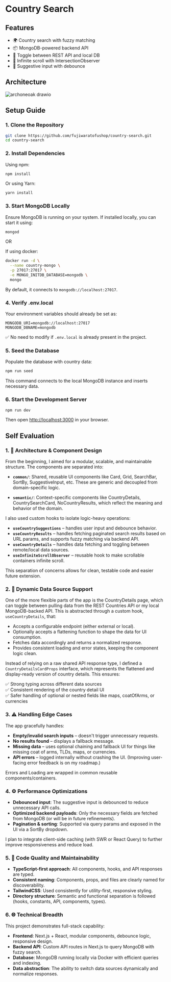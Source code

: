 # Country Search

## Features

- 🌍 Country search with fuzzy matching
- 📦 MongoDB-powered backend API
- 🔁 Toggle between REST API and local DB
- 📜 Infinite scroll with IntersectionObserver
- 🔎 Suggestive input with debounce

## Architecture

![archoneoak drawio](https://github.com/user-attachments/assets/9b664f94-0276-43ec-bb20-47985904ba9d)

## Setup Guide

### 1. Clone the Repository

```bash
git clone https://github.com/fujiwaratofushop/country-search.git
cd country-search
```

### 2. Install Dependencies

Using npm:
```bash
npm install
```

Or using Yarn:
```bash
yarn install
```

### 3. Start MongoDB Locally

Ensure MongoDB is running on your system. If installed locally, you can start it using:

```bash
mongod
```

OR

If using docker:

```bash
docker run -d \
  --name country-mongo \
  -p 27017:27017 \
  -e MONGO_INITDB_DATABASE=mongodb \
  mongo
```

By default, it connects to `mongodb://localhost:27017`.

### 4. Verify .env.local

Your environment variables should already be set as:

```env
MONGODB_URI=mongodb://localhost:27017
MONGODB_DBNAME=mongodb
```

✅ No need to modify if `.env.local` is already present in the project.

### 5. Seed the Database

Populate the database with country data:

```bash
npm run seed
```

This command connects to the local MongoDB instance and inserts necessary data.

### 6. Start the Development Server

```bash
npm run dev
```

Then open [http://localhost:3000](http://localhost:3000) in your browser.

## Self Evaluation

### 1. 🧱 Architecture & Component Design

From the beginning, I aimed for a modular, scalable, and maintainable structure. The components are separated into:

- **`common/`**: Shared, reusable UI components like Card, Grid, SearchBar, SortBy, SuggestiveInput, etc. These are generic and decoupled from domain-specific logic.

- **`semantic/`**: Context-specific components like CountryDetails, CountrySearchCard, NoCountryResults, which reflect the meaning and behavior of the domain.

I also used custom hooks to isolate logic-heavy operations:

- **`useCountrySuggestions`** – handles user input and debounce behavior.
- **`useCountryResults`** – handles fetching paginated search results based on URL params, and supports fuzzy matching via backend API.
- **`useCountryDetails`** – handles data fetching and toggling between remote/local data sources.
- **`useInfiniteScrollObserver`** – reusable hook to make scrollable containers infinite scroll.

This separation of concerns allows for clean, testable code and easier future extension.

### 2. 🔁 Dynamic Data Source Support

One of the more flexible parts of the app is the CountryDetails page, which can toggle between pulling data from the REST Countries API or my local MongoDB-backed API. This is abstracted through a custom hook, `useCountryDetails`, that:

- Accepts a configurable endpoint (either external or local).
- Optionally accepts a flattening function to shape the data for UI consumption.
- Fetches data accordingly and returns a normalized response.
- Provides consistent loading and error states, keeping the component logic clean.

Instead of relying on a raw shared API response type, I defined a `CountryDetailsCardProps` interface, which represents the flattened and display-ready version of country details. This ensures:

✅ Strong typing across different data sources  
✅ Consistent rendering of the country detail UI  
✅ Safer handling of optional or nested fields like maps, coatOfArms, or currencies

### 3. ⚠️ Handling Edge Cases

The app gracefully handles:

- **Empty/invalid search inputs** – doesn't trigger unnecessary requests.
- **No results found** – displays a fallback message.
- **Missing data** – uses optional chaining and fallback UI for things like missing coat of arms, TLDs, maps, or currencies.
- **API errors** – logged internally without crashing the UI. (Improving user-facing error feedback is on my roadmap.)

Errors and Loading are wrapped in common reusable components/containers.

### 4. ⚙️ Performance Optimizations

- **Debounced input**: The suggestive input is debounced to reduce unnecessary API calls.
- **Optimized backend payloads**: Only the necessary fields are fetched from MongoDB (or will be in future refinements).
- **Pagination & sorting**: Supported via query params and exposed in the UI via a SortBy dropdown.

I plan to integrate client-side caching (with SWR or React Query) to further improve responsiveness and reduce load.

### 5. 🧰 Code Quality and Maintainability

- **TypeScript-first approach**: All components, hooks, and API responses are typed.
- **Consistent naming**: Components, props, and files are clearly named for discoverability.
- **TailwindCSS**: Used consistently for utility-first, responsive styling.
- **Directory structure**: Semantic and functional separation is followed (hooks, constants, API, components, types).

### 6. 🌐 Technical Breadth

This project demonstrates full-stack capability:

- **Frontend**: Next.js + React, modular components, debounce logic, responsive design.
- **Backend API**: Custom API routes in Next.js to query MongoDB with fuzzy search.
- **Database**: MongoDB running locally via Docker with efficient queries and indexing.
- **Data abstraction**: The ability to switch data sources dynamically and normalize responses.
